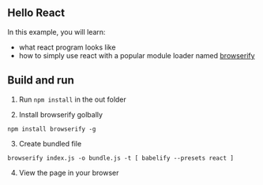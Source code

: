 Hello React
---

In this example, you will learn:

- what react program looks like
- how to simply use react with a popular module loader named [browserify](http://browserify.org/)

## Build and run

1. Run `npm install` in the out folder

2. Install browserify golbally

```
npm install browserify -g
```

3. Create bundled file

```
browserify index.js -o bundle.js -t [ babelify --presets react ]
```

4. View the page in your browser
